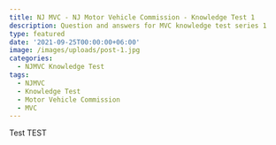 ```yaml
---
title: NJ MVC - NJ Motor Vehicle Commission - Knowledge Test 1
description: Question and answers for MVC knowledge test series 1
type: featured
date: '2021-09-25T00:00:00+06:00'
image: /images/uploads/post-1.jpg
categories:
  - NJMVC Knowledge Test
tags:
  - NJMVC
  - Knowledge Test
  - Motor Vehicle Commission
  - MVC
---
```

Test TEST
